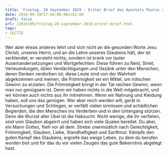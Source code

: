 ```yaml
---
title: 'Freitag, 20 September 2019 : Erster Brief des Apostels Paulus an Timotheus 6,3b-12.'
date: 2019-09-19T17:44:00.001+02:00
draft: false
url: /2019/09/freitag-20-september-2019-erster-brief.html
tags: 
- LECTIO
---
```


Wer aber etwas anderes lehrt und sich nicht an die gesunden Worte Jesu Christi, unseres Herrn, und an die Lehre unseres Glaubens hält, der ist verblendet; er versteht nichts, sondern ist krank vor lauter Auseinandersetzungen und Wortgefechten. Diese führen zu Neid, Streit, Verleumdungen, üblen Verdächtigungen und Gezänk unter den Menschen, deren Denken verdorben ist; diese Leute sind von der Wahrheit abgekommen und meinen, die Frömmigkeit sei ein Mittel, um irdischen Gewinn zu erzielen. Die Frömmigkeit bringt in der Tat reichen Gewinn, wenn man nur genügsam ist. Denn wir haben nichts in die Welt mitgebracht, und wir können auch nichts aus ihr mitnehmen. Wenn wir Nahrung und Kleidung haben, soll uns das genügen. Wer aber reich werden will, gerät in Versuchungen und Schlingen, er verfällt vielen sinnlosen und schädlichen Begierden, die den Menschen ins Verderben und in den Untergang stürzen. Denn die Wurzel aller Übel ist die Habsucht. Nicht wenige, die ihr verfielen, sind vom Glauben abgeirrt und haben sich viele Qualen bereitet. Du aber, ein Mann Gottes, flieh vor all dem. Strebe unermüdlich nach Gerechtigkeit, Frömmigkeit, Glauben, Liebe, Standhaftigkeit und Sanftmut. Kämpfe den guten Kampf des Glaubens, ergreife das ewige Leben, zu dem du berufen worden bist und für das du vor vielen Zeugen das gute Bekenntnis abgelegt hast.